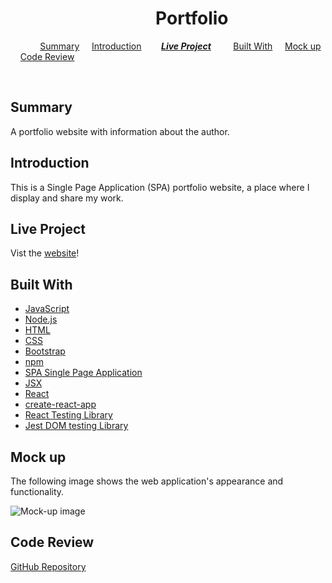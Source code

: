#  &nbsp; &nbsp; &nbsp; &nbsp; &nbsp; &nbsp; &nbsp; &nbsp; &nbsp; &nbsp; &nbsp; &nbsp; &nbsp; &nbsp; &nbsp; &nbsp; &nbsp; &nbsp;Portfolio

 &nbsp; &nbsp; &nbsp; &nbsp; &nbsp; &nbsp; [Summary](#Summary) &nbsp; &nbsp; [Introduction](#Introduction) &nbsp; &nbsp; &nbsp; &nbsp;[***Live Project***](#Live-Project) &nbsp; &nbsp; &nbsp; &nbsp; [Built With](#Built-With) &nbsp; &nbsp; [Mock up](#Mock-up) &nbsp; &nbsp; [Code Review](#Code-Review)  

 &nbsp; &nbsp; &nbsp; &nbsp; &nbsp; &nbsp; &nbsp; &nbsp; &nbsp; &nbsp; &nbsp; &nbsp; &nbsp; &nbsp; &nbsp; &nbsp; &nbsp; &nbsp; &nbsp; &nbsp;  &nbsp; &nbsp; &nbsp; &nbsp; &nbsp; &nbsp; &nbsp; &nbsp; &nbsp; &nbsp; &nbsp; &nbsp; &nbsp; &nbsp; &nbsp; &nbsp; &nbsp; &nbsp; 

 ## Summary

 A portfolio website with information about the author.

 ## Introduction
 This is a Single Page Application (SPA) portfolio website, a place where I display and share my work.

## Live Project

Vist the [website](https://rosefrancis-tech.github.io/react-portfolio/)!

## Built With

* [JavaScript](https://www.javascript.com/)
* [Node.js](https://nodejs.org/en/)
* [HTML](https://developer.mozilla.org/en-US/docs/Web/HTML)
* [CSS](https://developer.mozilla.org/en-US/docs/Web/CSS)
* [Bootstrap](https://getbootstrap.com/)
* [npm](https://www.npmjs.com/)
* [SPA Single Page Application](https://developer.mozilla.org/en-US/docs/Glossary/SPA)
* [JSX](https://reactjs.org/docs/introducing-jsx.html)
* [React](https://reactjs.org/)
* [create-react-app](https://www.npmjs.com/package/create-react-app)
* [React Testing Library](https://www.npmjs.com/package/@testing-library/react)
* [Jest DOM testing Library](https://www.npmjs.com/package/@testing-library/jest-dom)

## Mock up
The following image shows the web application's appearance and functionality.  

![Mock-up image](public/assets/react-portfolio.gif "Mock-up image")

## Code Review

[GitHub Repository](https://github.com/rosefrancis-tech/react-portfolio)
